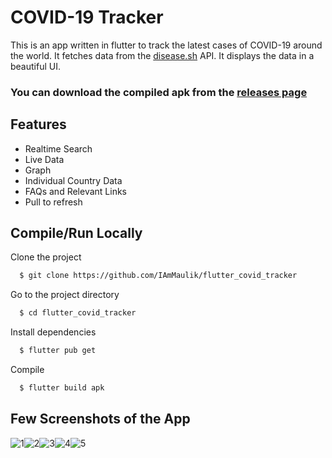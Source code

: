 # COVID-19 Tracker

This is an app written in flutter to track the latest cases of COVID-19 around the world. It fetches data from the [disease.sh](https://disease.sh) API.
It displays the data in a beautiful UI.

### You can download the compiled apk from the [releases page](https://github.com/IAmMaulik/flutter_covid_tracker/releases)

## Features

- Realtime Search
- Live Data
- Graph
- Individual Country Data
- FAQs and Relevant Links
- Pull to refresh

## Compile/Run Locally

Clone the project

```bash
  $ git clone https://github.com/IAmMaulik/flutter_covid_tracker
```

Go to the project directory

```bash
  $ cd flutter_covid_tracker
```

Install dependencies

```bash
  $ flutter pub get
```

Compile

```bash
  $ flutter build apk
```

## Few Screenshots of the App
<img src="https://i.ibb.co/fY3ZyvM/1.png" alt="1" border="0"><img src="https://i.ibb.co/54sL1sB/2.png" alt="2" border="0"><img src="https://i.ibb.co/jr60Bxm/3.png" alt="3" border="0"><img src="https://i.ibb.co/yyfskQy/4.png" alt="4" border="0"><img src="https://i.ibb.co/Kh7QPp3/5.png" alt="5" border="0">
